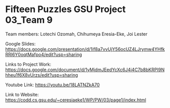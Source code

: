 <h1>Fifteen Puzzles GSU Project 03_Team 9</h1>

Team members: Lotechi Ozomah, Chihumeya Eresia-Eke, Joi Lester

Google Slides: https://docs.google.com/presentation/d/1if8a7vvUjY56ocUZ4LJrymw4YHfkRRl6Y0oqtMafpo4/edit?usp=sharing

Links to Project Work: https://docs.google.com/document/d/1yMjdmJEedYcXc6J4i4C7b8bKRPI9Nhheu1f6X8vUrzs/edit?usp=sharing 

Youtube Link: https://youtu.be/18LATNZkA70

Link to Website: https://codd.cs.gsu.edu/~ceresiaeke1/WP/PW/03/page1/index.html
